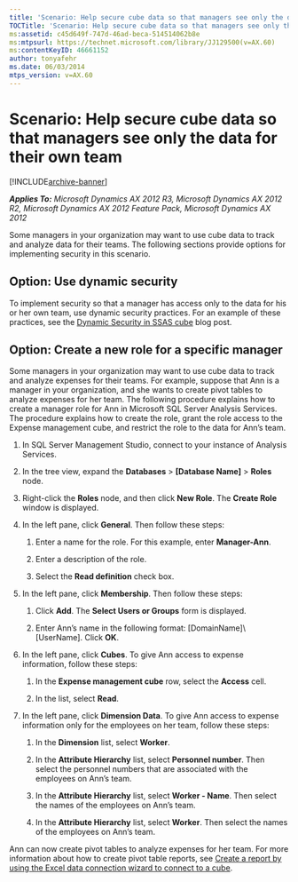 ```yaml
---
title: 'Scenario: Help secure cube data so that managers see only the data for their own team'
TOCTitle: 'Scenario: Help secure cube data so that managers see only the data for their own team'
ms:assetid: c45d649f-747d-46ad-beca-514514062b8e
ms:mtpsurl: https://technet.microsoft.com/library/JJ129500(v=AX.60)
ms:contentKeyID: 46661152
author: tonyafehr
ms.date: 06/03/2014
mtps_version: v=AX.60
---
```


# Scenario: Help secure cube data so that managers see only the data for their own team 


[!INCLUDE[archive-banner](includes/archive-banner.md)]


_**Applies To:** Microsoft Dynamics AX 2012 R3, Microsoft Dynamics AX 2012 R2, Microsoft Dynamics AX 2012 Feature Pack, Microsoft Dynamics AX 2012_

Some managers in your organization may want to use cube data to track and analyze data for their teams. The following sections provide options for implementing security in this scenario.

## Option: Use dynamic security

To implement security so that a manager has access only to the data for his or her own team, use dynamic security practices. For an example of these practices, see the [Dynamic Security in SSAS cube](https://blogs.msdn.com/b/azazr/archive/2008/08/15/dynamic-security-in-ssas-cube.aspx) blog post.

## Option: Create a new role for a specific manager

Some managers in your organization may want to use cube data to track and analyze expenses for their teams. For example, suppose that Ann is a manager in your organization, and she wants to create pivot tables to analyze expenses for her team. The following procedure explains how to create a manager role for Ann in Microsoft SQL Server Analysis Services. The procedure explains how to create the role, grant the role access to the Expense management cube, and restrict the role to the data for Ann’s team.

1.  In SQL Server Management Studio, connect to your instance of Analysis Services.

2.  In the tree view, expand the **Databases** \> **\[Database Name\]** \> **Roles** node.

3.  Right-click the **Roles** node, and then click **New Role**. The **Create Role** window is displayed.

4.  In the left pane, click **General**. Then follow these steps:
    
    1.  Enter a name for the role. For this example, enter **Manager-Ann**.
    
    2.  Enter a description of the role.
    
    3.  Select the **Read definition** check box.

5.  In the left pane, click **Membership**. Then follow these steps:
    
    1.  Click **Add**. The **Select Users or Groups** form is displayed.
    
    2.  Enter Ann’s name in the following format: \[DomainName\]\\\[UserName\]. Click **OK**.

6.  In the left pane, click **Cubes**. To give Ann access to expense information, follow these steps:
    
    1.  In the **Expense management cube** row, select the **Access** cell.
    
    2.  In the list, select **Read**.

7.  In the left pane, click **Dimension Data**. To give Ann access to expense information only for the employees on her team, follow these steps:
    
    1.  In the **Dimension** list, select **Worker**.
    
    2.  In the **Attribute Hierarchy** list, select **Personnel number**. Then select the personnel numbers that are associated with the employees on Ann’s team.
    
    3.  In the **Attribute Hierarchy** list, select **Worker - Name**. Then select the names of the employees on Ann’s team.
    
    4.  In the **Attribute Hierarchy** list, select **Worker**. Then select the names of the employees on Ann’s team.

Ann can now create pivot tables to analyze expenses for her team. For more information about how to create pivot table reports, see [Create a report by using the Excel data connection wizard to connect to a cube](create-a-report-by-using-the-excel-data-connection-wizard-to-connect-to-a-cube.md).

  


